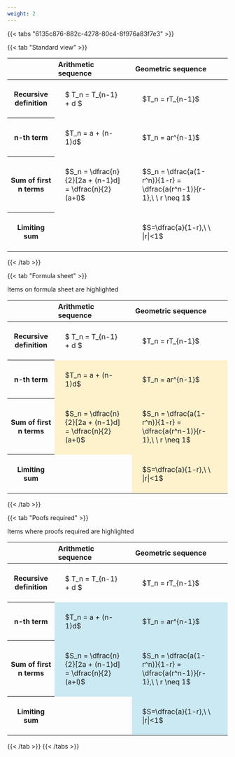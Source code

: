 ```yaml
---
weight: 2
---
```


{{< tabs "6135c876-882c-4278-80c4-8f976a83f7e3" >}}

{{< tab "Standard view" >}}

<style type="text/css">
#T_db599 th.col_heading {
  text-align: left;
  font-size: 1em;
}
#T_db599 td {
  text-align: left;
  font-size: 1em;
  padding: 1.5em;
}
</style>
<table id="T_db599">
  <thead>
    <tr>
      <th class="blank level0" >&nbsp;</th>
      <th id="T_db599_level0_col0" class="col_heading level0 col0" >Arithmetic sequence</th>
      <th id="T_db599_level0_col1" class="col_heading level0 col1" >Geometric sequence</th>
    </tr>
  </thead>
  <tbody>
    <tr>
      <th id="T_db599_level0_row0" class="row_heading level0 row0" >Recursive definition</th>
      <td id="T_db599_row0_col0" class="data row0 col0" >$ T_n = T_{n-1} + d $</td>
      <td id="T_db599_row0_col1" class="data row0 col1" >$T_n = rT_{n-1}$</td>
    </tr>
    <tr>
      <th id="T_db599_level0_row1" class="row_heading level0 row1" >n-th term</th>
      <td id="T_db599_row1_col0" class="data row1 col0" >$T_n = a + (n-1)d$</td>
      <td id="T_db599_row1_col1" class="data row1 col1" >$T_n = ar^{n-1}$</td>
    </tr>
    <tr>
      <th id="T_db599_level0_row2" class="row_heading level0 row2" >Sum of first n terms</th>
      <td id="T_db599_row2_col0" class="data row2 col0" >$S_n = \dfrac{n}{2}[2a + (n-1)d] = \dfrac{n}{2}(a+l)$</td>
      <td id="T_db599_row2_col1" class="data row2 col1" >$S_n = \dfrac{a(1-r^n)}{1-r} = \dfrac{a(r^n-1)}{r-1},\ \  r \neq 1$</td>
    </tr>
    <tr>
      <th id="T_db599_level0_row3" class="row_heading level0 row3" >Limiting sum</th>
      <td id="T_db599_row3_col0" class="data row3 col0" ></td>
      <td id="T_db599_row3_col1" class="data row3 col1" >$S=\dfrac{a}{1-r},\ \ |r|<1$</td>
    </tr>
  </tbody>
</table>
{{< /tab >}}

{{< tab "Formula sheet" >}}

Items on formula sheet are highlighted 
<br>
<style type="text/css">
#T_8e127 th.col_heading {
  text-align: left;
  font-size: 1em;
}
#T_8e127 td {
  text-align: left;
  font-size: 1em;
  padding: 1.5em;
}
#T_8e127_row0_col0, #T_8e127_row0_col1, #T_8e127_row3_col0 {
  background-color: rgba(0,0,0,0);
}
#T_8e127_row1_col0, #T_8e127_row1_col1, #T_8e127_row2_col0, #T_8e127_row2_col1, #T_8e127_row3_col1 {
  background-color: rgba(255,194,10, 0.2);
}
</style>
<table id="T_8e127">
  <thead>
    <tr>
      <th class="blank level0" >&nbsp;</th>
      <th id="T_8e127_level0_col0" class="col_heading level0 col0" >Arithmetic sequence</th>
      <th id="T_8e127_level0_col1" class="col_heading level0 col1" >Geometric sequence</th>
    </tr>
  </thead>
  <tbody>
    <tr>
      <th id="T_8e127_level0_row0" class="row_heading level0 row0" >Recursive definition</th>
      <td id="T_8e127_row0_col0" class="data row0 col0" >$ T_n = T_{n-1} + d $</td>
      <td id="T_8e127_row0_col1" class="data row0 col1" >$T_n = rT_{n-1}$</td>
    </tr>
    <tr>
      <th id="T_8e127_level0_row1" class="row_heading level0 row1" >n-th term</th>
      <td id="T_8e127_row1_col0" class="data row1 col0" >$T_n = a + (n-1)d$</td>
      <td id="T_8e127_row1_col1" class="data row1 col1" >$T_n = ar^{n-1}$</td>
    </tr>
    <tr>
      <th id="T_8e127_level0_row2" class="row_heading level0 row2" >Sum of first n terms</th>
      <td id="T_8e127_row2_col0" class="data row2 col0" >$S_n = \dfrac{n}{2}[2a + (n-1)d] = \dfrac{n}{2}(a+l)$</td>
      <td id="T_8e127_row2_col1" class="data row2 col1" >$S_n = \dfrac{a(1-r^n)}{1-r} = \dfrac{a(r^n-1)}{r-1},\ \  r \neq 1$</td>
    </tr>
    <tr>
      <th id="T_8e127_level0_row3" class="row_heading level0 row3" >Limiting sum</th>
      <td id="T_8e127_row3_col0" class="data row3 col0" ></td>
      <td id="T_8e127_row3_col1" class="data row3 col1" >$S=\dfrac{a}{1-r},\ \ |r|<1$</td>
    </tr>
  </tbody>
</table>
{{< /tab >}}

{{< tab "Poofs required" >}}

Items where proofs required are highlighted 
<br>
<style type="text/css">
#T_f0e94 th.col_heading {
  text-align: left;
  font-size: 1em;
}
#T_f0e94 td {
  text-align: left;
  font-size: 1em;
  padding: 1.5em;
}
#T_f0e94_row0_col0, #T_f0e94_row0_col1, #T_f0e94_row3_col0 {
  background-color: rgba(0,0,0,0);
}
#T_f0e94_row1_col0, #T_f0e94_row1_col1, #T_f0e94_row2_col0, #T_f0e94_row2_col1, #T_f0e94_row3_col1 {
  background-color: rgba(0,150,200, 0.2);
}
</style>
<table id="T_f0e94">
  <thead>
    <tr>
      <th class="blank level0" >&nbsp;</th>
      <th id="T_f0e94_level0_col0" class="col_heading level0 col0" >Arithmetic sequence</th>
      <th id="T_f0e94_level0_col1" class="col_heading level0 col1" >Geometric sequence</th>
    </tr>
  </thead>
  <tbody>
    <tr>
      <th id="T_f0e94_level0_row0" class="row_heading level0 row0" >Recursive definition</th>
      <td id="T_f0e94_row0_col0" class="data row0 col0" >$ T_n = T_{n-1} + d $</td>
      <td id="T_f0e94_row0_col1" class="data row0 col1" >$T_n = rT_{n-1}$</td>
    </tr>
    <tr>
      <th id="T_f0e94_level0_row1" class="row_heading level0 row1" >n-th term</th>
      <td id="T_f0e94_row1_col0" class="data row1 col0" >$T_n = a + (n-1)d$</td>
      <td id="T_f0e94_row1_col1" class="data row1 col1" >$T_n = ar^{n-1}$</td>
    </tr>
    <tr>
      <th id="T_f0e94_level0_row2" class="row_heading level0 row2" >Sum of first n terms</th>
      <td id="T_f0e94_row2_col0" class="data row2 col0" >$S_n = \dfrac{n}{2}[2a + (n-1)d] = \dfrac{n}{2}(a+l)$</td>
      <td id="T_f0e94_row2_col1" class="data row2 col1" >$S_n = \dfrac{a(1-r^n)}{1-r} = \dfrac{a(r^n-1)}{r-1},\ \  r \neq 1$</td>
    </tr>
    <tr>
      <th id="T_f0e94_level0_row3" class="row_heading level0 row3" >Limiting sum</th>
      <td id="T_f0e94_row3_col0" class="data row3 col0" ></td>
      <td id="T_f0e94_row3_col1" class="data row3 col1" >$S=\dfrac{a}{1-r},\ \ |r|<1$</td>
    </tr>
  </tbody>
</table>
{{< /tab >}}
{{< /tabs >}}